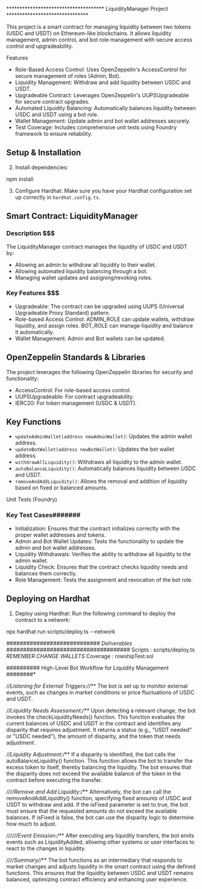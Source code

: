************************************* LiquidityManager Project *******************************


This project is a smart contract for managing liquidity between two tokens (USDC and USDT) on Ethereum-like blockchains. It allows liquidity management, admin control, and bot role management with secure access control and upgradeability.

Features


* Role-Based Access Control: Uses OpenZeppelin's AccessControl for secure management of roles (Admin, Bot).
* Liquidity Management: Withdraw and add liquidity between USDC and USDT.
* Upgradeable Contract: Leverages OpenZeppelin's UUPSUpgradeable for secure contract upgrades.
* Automated Liquidity Balancing: Automatically balances liquidity between USDC and USDT using a bot role.
* Wallet Management: Update admin and bot wallet addresses securely.
* Test Coverage: Includes comprehensive unit tests using Foundry framework to ensure reliability.

Setup & Installation
--------------------
2. Install dependencies:

npm install

3. Configure Hardhat: Make sure you have your Hardhat configuration set up correctly in `hardhat.config.ts`.


Smart Contract: LiquidityManager
---------------------------------

### Description $$$

The LiquidityManager contract manages the liquidity of USDC and USDT by:

* Allowing an admin to withdraw all liquidity to their wallet.
* Allowing automated liquidity balancing through a bot.
* Managing wallet updates and assigning/revoking roles.

### Key Features $$$

* Upgradeable: The contract can be upgraded using UUPS (Universal Upgradeable Proxy Standard) pattern.
* Role-based Access Control: ADMIN_ROLE can update wallets, withdraw liquidity, and assign roles. BOT_ROLE can manage liquidity and balance it automatically.
* Wallet Management: Admin and Bot wallets can be updated.

OpenZeppelin Standards & Libraries
------------------------------------

The project leverages the following OpenZeppelin libraries for security and functionality:

* AccessControl: For role-based access control.
* UUPSUpgradeable: For contract upgradeability.
* IERC20: For token management (USDC & USDT).

Key Functions
--------------

* `updateAdminWallet(address newAdminWallet)`: Updates the admin wallet address.
* `updateBotWallet(address newBotWallet)`: Updates the bot wallet address.
* `withdrawAllLiquidity()`: Withdraws all liquidity to the admin wallet.
* `autoBalanceLiquidity()`: Automatically balances liquidity between USDC and USDT.
* `removeAndAddLiquidity()`: Allows the removal and addition of liquidity based on fixed or balanced amounts.

Unit Tests (Foundry)

### Key Test Cases#######

* Initialization: Ensures that the contract initializes correctly with the proper wallet addresses and tokens.
* Admin and Bot Wallet Updates: Tests the functionality to update the admin and bot wallet addresses.
* Liquidity Withdrawals: Verifies the ability to withdraw all liquidity to the admin wallet.
* Liquidity Check: Ensures that the contract checks liquidity needs and balances them correctly.
* Role Management: Tests the assignment and revocation of the bot role.


Deploying on Hardhat
--------------------

1. Deploy using Hardhat: Run the following command to deploy the contract to a network:


npx hardhat run scripts/deploy.ts --network <network-name>



*############################ Deliverables  #####################################*
Scripts :  scripts/deploy.ts  *REMENBER CHANGE WALLETS*
Coverage : rowshipTest.sol


########## High-Level Bot Workflow for Liquidity Management ########*

*//Listening for External Triggers://***
The bot is set up to monitor external events, such as changes in market conditions or price fluctuations of USDC and USDT.

*//Liquidity Needs Assessment:/***
Upon detecting a relevant change, the bot invokes the checkLiquidityNeeds() function. This function evaluates the current balances of USDC and USDT in the contract and identifies any disparity that requires adjustment. It returns a status (e.g., "USDT needed" or "USDC needed"), the amount of disparity, and the token that needs adjustment.

*//Liquidity Adjustment:/***
If a disparity is identified, the bot calls the autoBalanceLiquidity() function. This function allows the bot to transfer the excess token to itself, thereby balancing the liquidity. The bot ensures that the disparity does not exceed the available balance of the token in the contract before executing the transfer.

*////Remove and Add Liquidity:/***
Alternatively, the bot can call the removeAndAddLiquidity() function, specifying fixed amounts of USDC and USDT to withdraw and add. If the isFixed parameter is set to true, the bot must ensure that the requested amounts do not exceed the available balances. If isFixed is false, the bot can use the disparity logic to determine how much to adjust.

*//////Event Emission:/***
After executing any liquidity transfers, the bot emits events such as LiquidityAdded, allowing other systems or user interfaces to react to the changes in liquidity.

*////Summary//***
The bot functions as an intermediary that responds to market changes and adjusts liquidity in the smart contract using the defined functions. This ensures that the liquidity between USDC and USDT remains balanced, optimizing contract efficiency and enhancing user experience.